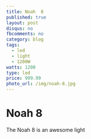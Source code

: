 ```yaml
---
title: Noah  8
published: true
layout: post
disqus: no
fbcomments: no
category: blog
tags:
  - led
  - light
  - 1200W
watts: 1200
type: led
price: 999.99
photo_url: /img/noah-8.jpg
---
```


# Noah 8

The Noah 8 is an awesome light
